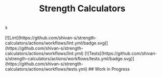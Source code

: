 <div align="center">
  <h1 align="center">Strength Calculators</h1>
</div>
<br/>
<div align="center">
<!-- <a href="https://github.com/colinhacks/zod/actions?query=branch%3Amaster"><img src="https://github.com/colinhacks/zod/actions/workflows/test.yml/badge.svg?event=push&branch=master" alt="Zod CI status" /></a> -->
<!-- <a href="https://twitter.com/colinhacks" rel="nofollow"><img src="https://img.shields.io/badge/created%20by-@colinhacks-4BBAAB.svg" alt="Created by Colin McDonnell"></a> -->
<!-- <a href="https://opensource.org/licenses/MIT" rel="nofollow"><img src="https://img.shields.io/github/license/colinhacks/zod" alt="License"></a> -->
<!-- <a href="https://www.npmjs.com/package/zod" rel="nofollow"><img src="https://img.shields.io/npm/dw/zod.svg" alt="npm"></a> -->
<!-- <a href="https://www.npmjs.com/package/zod" rel="nofollow"><img src="https://img.shields.io/github/stars/colinhacks/zod" alt="stars"></a> -->
<!-- <a href="https://discord.gg/KaSRdyX2vc" rel="nofollow"><img src="https://img.shields.io/discord/893487829802418277?label=Discord&logo=discord&logoColor=white" alt="discord server"></a> -->
</div>
s
<!-- <div align="center"> -->
<!--   <a href="https://zod.dev">Documentation</a> -->
<!--   <span>&nbsp;&nbsp;•&nbsp;&nbsp;</span> -->
<!--   <a href="https://discord.gg/RcG33DQJdf">Discord</a> -->
<!--   <span>&nbsp;&nbsp;•&nbsp;&nbsp;</span> -->
<!--   <a href="https://www.npmjs.com/package/zod">npm</a> -->
<!--   <span>&nbsp;&nbsp;•&nbsp;&nbsp;</span> -->
<!--   <a href="https://deno.land/x/zod">deno</a> -->
<!--   <span>&nbsp;&nbsp;•&nbsp;&nbsp;</span> -->
<!--   <a href="https://github.com/colinhacks/zod/issues/new">Issues</a> -->
<!--   <span>&nbsp;&nbsp;•&nbsp;&nbsp;</span> -->
<!--   <a href="https://twitter.com/colinhacks">@colinhacks</a> -->
<!--   <span>&nbsp;&nbsp;•&nbsp;&nbsp;</span> -->
<!--   <a href="https://trpc.io">tRPC</a> -->
<!--   <br /> -->
<!-- </div> -->

<br/>
<br/>
[![Lint](https://github.com/shivan-s/strength-calculators/actions/workflows/lint.yml/badge.svg)](https://github.com/shivan-s/strength-calculators/actions/workflows/lint.yml)
[![Tests](https://github.com/shivan-s/strength-calculators/actions/workflows/tests.yml/badge.svg)](https://github.com/shivan-s/strength-calculators/actions/workflows/tests.yml)
## Work in Progress
